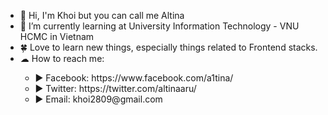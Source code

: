 <ul>
    <li>👋 Hi, I'm Khoi but you can call me Altina </li>
    <li>📖 I’m currently learning at University Information Technology - VNU HCMC in Vietnam </li>
    <li>🍀 Love to learn new things, especially things related to Frontend stacks. </li>
    <li>☁ How to reach me: </li>
    <ul>
        <li>▶ Facebook: https://www.facebook.com/a1tina/ </li>
        <li>▶ Twitter: https://twitter.com/altinaaru/ </li>
        <li>▶ Email: khoi2809@gmail.com </li>
    </ul>
 </ul>
<!--
**babachanggg/babachanggg** is a ✨ _special_ ✨ repository because its `README.md` (this file) appears on your GitHub profile.

Here are some ideas to get you started:

- 🔭 I’m currently working on ...
- 🌱 I’m currently learning ...
- 👯 I’m looking to collaborate on ...
- 🤔 I’m looking for help with ...
- 💬 Ask me about ...
- 📫 How to reach me: ...
- 😄 Pronouns: ...
- ⚡ Fun fact: ...
-->


